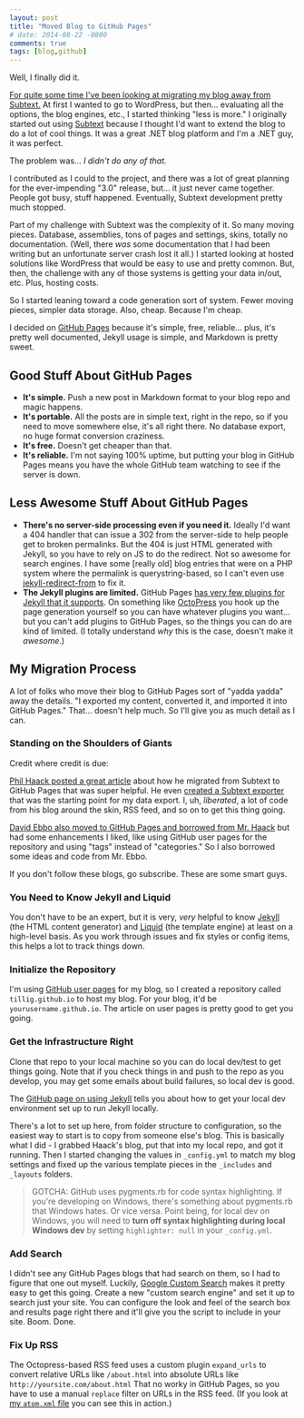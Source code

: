 ```yaml
---
layout: post
title: "Moved Blog to GitHub Pages"
# date: 2014-08-22 -0800
comments: true
tags: [blog,github]
---
```

Well, I finally did it.

[For quite some time I've been looking at migrating my blog away from Subtext.](/archive/2013/08/19/checking-in-checking-out.aspx) At first I wanted to go to WordPress, but then... evaluating all the options, the blog engines, etc., I started thinking "less is more." I originally started out using [Subtext](http://www.subtextproject.com/) because I thought I'd want to extend the blog to do a lot of cool things. It was a great .NET blog platform and I'm a .NET guy, it was perfect.

The problem was... *I didn't do any of that.*

I contributed as I could to the project, and there was a lot of great planning for the ever-impending "3.0" release, but... it just never came together. People got busy, stuff happened. Eventually, Subtext development pretty much stopped.

Part of my challenge with Subtext was the complexity of it. So many moving pieces. Database, assemblies, tons of pages and settings, skins, totally no documentation. (Well, there *was* some documentation that I had been writing but an unfortunate server crash lost it all.) I started looking at hosted solutions like WordPress that would be easy to use and pretty common. But, then, the challenge with any of those systems is getting your data in/out, etc. Plus, hosting costs.

So I started leaning toward a code generation sort of system. Fewer moving pieces, simpler data storage. Also, cheap. Because I'm cheap.

I decided on [GitHub Pages](https://pages.github.com/) because it's simple, free, reliable... plus, it's pretty well documented, Jekyll usage is simple, and Markdown is pretty sweet.

## Good Stuff About GitHub Pages

- **It's simple.** Push a new post in Markdown format to your blog repo and magic happens.
- **It's portable.** All the posts are in simple text, right in the repo, so if you need to move somewhere else, it's all right there. No database export, no huge format conversion craziness.
- **It's free.** Doesn't get cheaper than that.
- **It's reliable.** I'm not saying 100% uptime, but putting your blog in GitHub Pages means you have the whole GitHub team watching to see if the server is down.

## Less Awesome Stuff About GitHub Pages

- **There's no server-side processing even if you need it.** Ideally I'd want a 404 handler that can issue a 302 from the server-side to help people get to broken permalinks. But the 404 is just HTML generated with Jekyll, so you have to rely on JS to do the redirect. Not so awesome for search engines. I have some [really old] blog entries that were on a PHP system where the permalink is querystring-based, so I can't even use [jekyll-redirect-from](https://github.com/jekyll/jekyll-redirect-from) to fix it.
- **The Jekyll plugins are limited.** GitHub Pages [has very few plugins for Jekyll that it supports](https://pages.github.com/versions/). On something like [OctoPress](http://octopress.org/) you hook up the page generation yourself so you can have whatever plugins you want... but you can't add plugins to GitHub Pages, so the things you can do are kind of limited. (I totally understand *why* this is the case, doesn't make it *awesome*.)

## My Migration Process

A lot of folks who move their blog to GitHub Pages sort of "yadda yadda" away the details. "I exported my content, converted it, and imported it into GitHub Pages." That... doesn't help much. So I'll give you as much detail as I can.

### Standing on the Shoulders of Giants

Credit where credit is due:

[Phil Haack posted a great article](http://haacked.com/archive/2013/12/02/dr-jekyll-and-mr-haack/) about how he migrated from Subtext to GitHub Pages that was super helpful. He even [created a Subtext exporter](https://github.com/Haacked/subtext-jekyll-exporter) that was the starting point for my data export. I, uh, *liberated*, a lot of code from his blog around the skin, RSS feed, and so on to get this thing going.

[David Ebbo also moved to GitHub Pages and borrowed from Mr. Haack](http://blog.davidebbo.com/2014/01/moving-to-github-pages.html) but had some enhancements I liked, like using GitHub user pages for the repository and using "tags" instead of "categories." So I also borrowed some ideas and code from Mr. Ebbo.

If you don't follow these blogs, go subscribe. These are some smart guys.

### You Need to Know Jekyll and Liquid

You don't have to be an expert, but it is very, *very* helpful to know [Jekyll](http://jekyllrb.com/) (the HTML content generator) and [Liquid](http://docs.shopify.com/themes/liquid-documentation/basics) (the template engine) at least on a high-level basis. As you work through issues and fix styles or config items, this helps a lot to track things down. 

### Initialize the Repository

I'm using [GitHub user pages](https://help.github.com/articles/user-organization-and-project-pages) for my blog, so I created a repository called `tillig.github.io` to host my blog. For your blog, it'd be `yourusername.github.io`. The article on user pages is pretty good to get you going.

### Get the Infrastructure Right

Clone that repo to your local machine so you can do local dev/test to get things going. Note that if you check things in and push to the repo as you develop, you may get some emails about build failures, so local dev is good.

The [GitHub page on using Jekyll](https://help.github.com/articles/using-jekyll-with-pages) tells you about how to get your local dev environment set up to run Jekyll locally.

There's a lot to set up here, from folder structure to configuration, so the easiest way to start is to copy from someone else's blog. This is basically what I did - I grabbed Haack's blog, put that into my local repo, and got it running. Then I started changing the values in `_config.yml` to match my blog settings and fixed up the various template pieces in the `_includes` and `_layouts` folders.

> GOTCHA: GitHub uses pygments.rb for code syntax highlighting. If you're developing on Windows, there's something about pygments.rb that Windows hates. Or vice versa. Point being, for local dev on Windows, you will need to **turn off syntax highlighting during local Windows dev** by setting `highlighter: null` in your `_config.yml`.

### Add Search

I didn't see any GitHub Pages blogs that had search on them, so I had to figure that one out myself. Luckily, [Google Custom Search](https://www.google.com/cse/) makes it pretty easy to get this going. Create a new "custom search engine" and set it up to search just your site. You can configure the look and feel of the search box and results page right there and it'll give you the script to include in your site. Boom. Done.

### Fix Up RSS

The Octopress-based RSS feed uses a custom plugin `expand_urls` to convert relative URLs like `/about.html` into absolute URLs like `http://yoursite.com/about.html` That no worky in GitHub Pages, so you have to use a manual `replace` filter on URLs in the RSS feed. (If you look at [my `atom.xml` file](https://github.com/tillig/tillig.github.io/blob/master/atom.xml) you can see this in action.)
